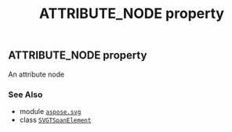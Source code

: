 ﻿---
title: ATTRIBUTE_NODE property
second_title: Aspose.SVG for Python via .NET API References
description: 
type: docs
weight: 470
url: /python-net/aspose.svg/svgtspanelement/attribute_node/
is_root: false
---

## ATTRIBUTE_NODE property


An attribute node

### See Also
* module [`aspose.svg`](../../)
* class [`SVGTSpanElement`](/svg/python-net/aspose.svg/svgtspanelement)
